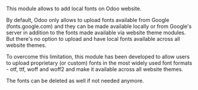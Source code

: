 This module allows to add local fonts on Odoo website.

By default, Odoo only allows to upload fonts available from Google (fonts.google.com)
and they can be made available locally or from Google's server in addition to the fonts
made available via website theme modules. But there's no option to upload and have local
fonts available across all website themes.

To overcome this limitation, this module has been developed to allow users to upload
proprietary (or custom) fonts in the most widely used font formats - otf, ttf, woff and
woff2 and make it available across all website themes.

The fonts can be deleted as well if not needed anymore.
